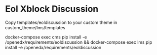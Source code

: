 # Eol Xblock Discussion

Copy templates/eoldiscussion to your custom theme in custom_theme/lms/templates

docker-compose exec cms pip install -e /openedx/requirements/eoldiscussion && docker-compose exec lms pip install -e /openedx/requirements/eoldiscussion